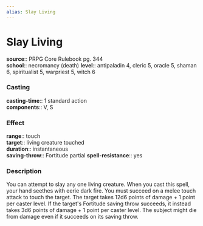```yaml
---
alias: Slay Living
---
```


# Slay Living 

**source**:: PRPG Core Rulebook pg. 344  
**school**:: necromancy (death)
**level**:: antipaladin 4, cleric 5, oracle 5, shaman 6, spiritualist 5, warpriest 5, witch 6

### Casting 

**casting-time**:: 1 standard action  
**components**:: V, S

### Effect 

**range**:: touch  
**target**:: living creature touched  
**duration**:: instantaneous  
**saving-throw**:: Fortitude partial
**spell-resistance**:: yes

### Description 

You can attempt to slay any one living creature. When you cast this spell, your hand seethes with eerie dark fire. You must succeed on a melee touch attack to touch the target. The target takes 12d6 points of damage + 1 point per caster level. If the target's Fortitude saving throw succeeds, it instead takes 3d6 points of damage + 1 point per caster level. The subject might die from damage even if it succeeds on its saving throw.
